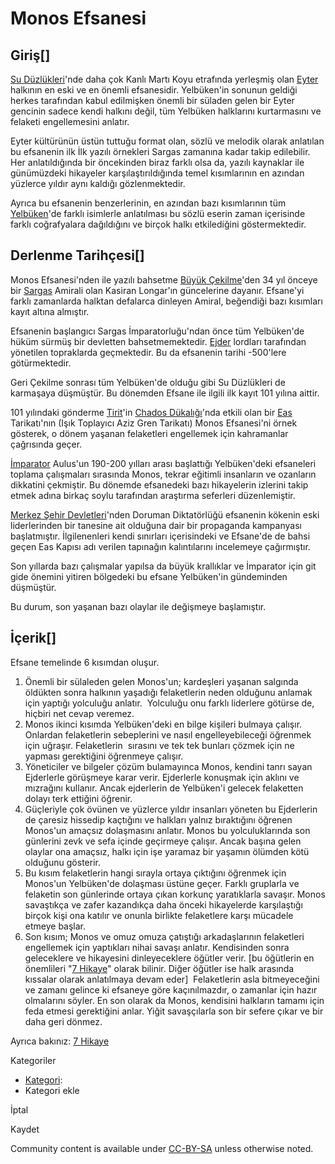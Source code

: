      


# Monos Efsanesi

[](#articleComments)


## Giriş\[[](/tr/wiki/Monos_Efsanesi?veaction=edit&section=1)\]

[Su Düzlükleri](/tr/wiki/Su_D%C3%BCzl%C3%BCkleri)'nde daha çok Kanlı
Martı Koyu etrafında yerleşmiş olan [Eyter](/tr/wiki/Eyterliler)
halkının en eski ve en önemli efsanesidir. Yelbüken'in sonunun geldiği
herkes tarafından kabul edilmişken önemli bir süladen gelen bir Eyter
gencinin sadece kendi halkını değil, tüm Yelbüken halklarını
kurtarmasını ve felaketi engellemesini anlatır.

Eyter kültürünün üstün tuttuğu format olan, sözlü ve melodik olarak
anlatılan bu efsanenin ilk İlk yazılı örnekleri Sargas zamanına kadar
takip edilebilir. Her anlatıldığında bir öncekinden biraz farklı olsa
da, yazılı kaynaklar ile günümüzdeki hikayeler karşılaştırıldığında
temel kısımlarının en azından yüzlerce yıldır aynı kaldığı
gözlenmektedir.

Ayrıca bu efsanenin benzerlerinin, en azından bazı kısımlarının tüm
[Yelbüken](/tr/wiki/Yelb%C3%BCken)'de farklı isimlerle anlatılması bu
sözlü eserin zaman içerisinde farklı coğrafyalara dağıldığını ve birçok
halkı etkilediğini göstermektedir.

## Derlenme Tarihçesi\[[](/tr/wiki/Monos_Efsanesi?veaction=edit&section=2)\]

Monos Efsanesi'nden ile yazılı bahsetme [Büyük
Çekilme](/tr/wiki/B%C3%BCy%C3%BCk_B%C4%B1rakma)'den 34 yıl önceye bir
[Sargas](/tr/wiki/Sargas_%C4%B0mparatorlu%C4%9Fu) Amirali olan Kasiran
Longar'ın güncelerine dayanır. Efsane'yi farklı zamanlarda halktan
defalarca dinleyen Amiral, beğendiği bazı kısımları kayıt altına
almıştır.

Efsanenin başlangıcı Sargas İmparatorluğu'ndan önce tüm Yelbüken'de
hüküm sürmüş bir devletten bahsetmemektedir. [Ejder](/tr/wiki/Ejderha)
lordları tarafından yönetilen topraklarda geçmektedir. Bu da efsanenin
tarihi -500'lere götürmektedir.

Geri Çekilme sonrası tüm Yelbüken'de olduğu gibi Su Düzlükleri de
karmaşaya düşmüştür. Bu dönemden Efsane ile ilgili ilk kayıt 101 yılına
aittir.

101 yılındaki gönderme
[Tirit](/tr/wiki/Tirit_Krall%C4%B1%C4%9F%C4%B1)'in [Chados
Dükalığı](/tr/wiki/Chados_D%C3%BCkal%C4%B1%C4%9F%C4%B1)'nda etkili olan
bir [Eas](/tr/wiki/Eas) Tarikatı'nın (Işık Toplayıcı Aziz Gren Tarikatı)
Monos Efsanesi'ni örnek gösterek, o dönem yaşanan felaketleri engellemek
için kahramanlar çağrısında geçer.

[İmparator](/tr/wiki/Karnak_%C4%B0mparatoru) Aulus'un 190-200 yılları
arası başlattığı Yelbüken'deki efsaneleri toplama çalışmaları sırasında
Monos, tekrar eğitimli insanların ve ozanların dikkatini çekmiştir. Bu
dönemde efsanedeki bazı hikayelerin izlerini takip etmek adına birkaç
soylu tarafından araştırma seferleri düzenlemiştir.

[Merkez Şehir Devletleri](/tr/wiki/Merkez_%C5%9Eehir_Devletleri)'nden
Doruman Diktatörlüğü efsanenin kökenin eski liderlerinden bir tanesine
ait olduğuna dair bir propaganda kampanyası başlatmıştır. İlgilenenleri
kendi sınırları içerisindeki ve Efsane'de de bahsi geçen Eas Kapısı adı
verilen tapınağın kalıntılarını incelemeye çağırmıştır.

Son yıllarda bazı çalışmalar yapılsa da büyük krallıklar ve İmparator
için git gide önemini yitiren bölgedeki bu efsane Yelbüken'in
gündeminden düşmüştür.

Bu durum, son yaşanan bazı olaylar ile değişmeye başlamıştır.

## İçerik\[[](/tr/wiki/Monos_Efsanesi?veaction=edit&section=3)\]

Efsane temelinde 6 kısımdan oluşur.

1.  Önemli bir sülaleden gelen Monos'un; kardeşleri yaşanan salgında
    öldükten sonra halkının yaşadığı felaketlerin neden olduğunu anlamak
    için yaptığı yolculuğu anlatır.  Yolculuğu onu farklı liderlere
    götürse de, hiçbiri net cevap veremez.
2.  Monos ikinci kısımda Yelbüken'deki en bilge kişileri bulmaya
    çalışır. Onlardan felaketlerin sebeplerini ve nasıl
    engelleyebileceği öğrenmek için uğraşır. Felaketlerin  sırasını ve
    tek tek bunları çözmek için ne yapması gerektiğini öğrenmeye
    çalışır.
3.  Yöneticiler ve bilgeler çözüm bulamayınca Monos, kendini tanrı sayan
    Ejderlerle görüşmeye karar verir. Ejderlerle konuşmak için aklını ve
    mızrağını kullanır. Ancak ejderlerin de Yelbüken'i gelecek
    felaketten dolayı terk ettiğini öğrenir.
4.  Güçleriyle çok övünen ve yüzlerce yıldır insanları yöneten bu
    Ejderlerin de çaresiz hissedip kaçtığını ve halkları yalnız
    bıraktığını öğrenen Monos'un amaçsız dolaşmasını anlatır. Monos bu
    yolculuklarında son günlerini zevk ve sefa içinde geçirmeye çalışır.
    Ancak başına gelen olaylar ona amaçsız, halkı için işe yaramaz bir
    yaşamın ölümden kötü olduğunu gösterir.
5.  Bu kısım felaketlerin hangi sırayla ortaya çıktığını öğrenmek için
    Monos'un Yelbüken'de dolaşması üstüne geçer. Farklı gruplarla ve
    felaketin son günlerinde ortaya çıkan korkunç yaratıklarla savaşır.
    Monos savaştıkça ve zafer kazandıkça daha önceki hikayelerde
    karşılaştığı birçok kişi ona katılır ve onunla birlikte felaketlere
    karşı mücadele etmeye başlar.
6.  Son kısım; Monos ve omuz omuza çatıştığı arkadaşlarının felaketleri
    engellemek için yaptıkları nihai savaşı anlatır. Kendisinden sonra
    geleceklere ve hikayesini dinleyeceklere öğütler verir. \[bu
    öğütlerin en önemlileri "[7 Hikaye](/tr/wiki/Yedi_Hikaye)" olarak
    bilinir. Diğer öğütler ise halk arasında kıssalar olarak anlatılmaya
    devam eder\]  Felaketlerin asla bitmeyeceğini ve zamanı gelince ki
    efsaneye göre kaçınılmazdır, o zamanlar için hazır olmalarını
    söyler. En son olarak da Monos, kendisini halkların tamamı için feda
    etmesi gerektiğini anlar. Yiğit savaşçılarla son bir sefere çıkar ve
    bir daha geri dönmez.

Ayrıca bakınız: [7 Hikaye](/tr/wiki/Yedi_Hikaye)

Kategoriler

-   [Kategori](/tr/wiki/%C3%96zel:Kategoriler):
-   Kategori ekle

İptal

Kaydet

Community content is available under
[CC-BY-SA](https://www.fandom.com/licensing) unless otherwise noted.


